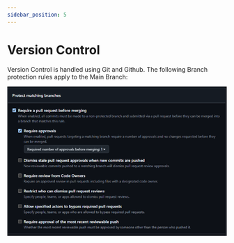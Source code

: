 ```yaml
---
sidebar_position: 5
---
```


# Version Control

Version Control is handled using Git and Github. The following Branch protection rules apply to the Main Branch:

![Branch Protection Rules](./../../static/img/Branch_Protection_Rules.png)
